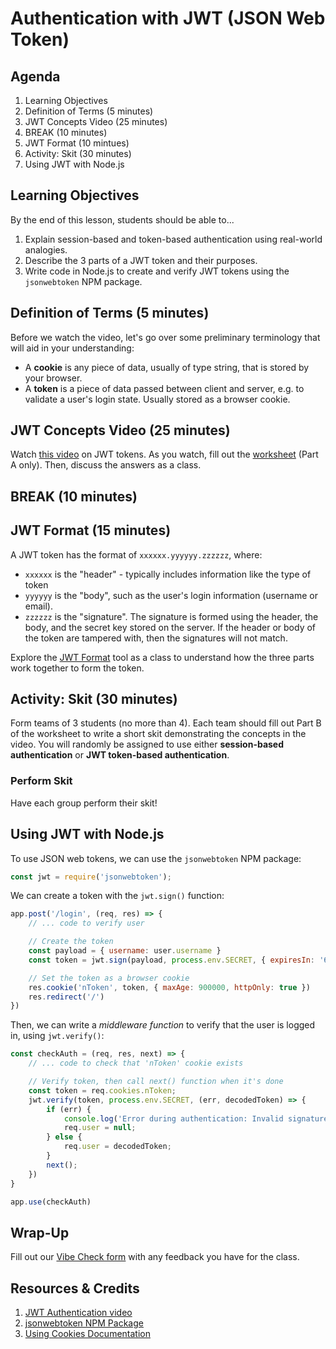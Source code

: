 # Authentication with JWT (JSON Web Token)

## Agenda

1. Learning Objectives
1. Definition of Terms (5 minutes)
1. JWT Concepts Video (25 minutes)
1. BREAK (10 minutes)
1. JWT Format (10 mintues)
1. Activity: Skit (30 minutes)
1. Using JWT with Node.js

## Learning Objectives

By the end of this lesson, students should be able to...

1. Explain session-based and token-based authentication using real-world analogies.
1. Describe the 3 parts of a JWT token and their purposes.
1. Write code in Node.js to create and verify JWT tokens using the `jsonwebtoken` NPM package.

## Definition of Terms (5 minutes)

Before we watch the video, let's go over some preliminary terminology that will aid in your understanding:

- A **cookie** is any piece of data, usually of type string, that is stored by your browser.
- A **token** is a piece of data passed between client and server, e.g. to validate a user's login state. Usually stored as a browser cookie.

## JWT Concepts Video (25 minutes)

Watch [this video](https://www.youtube.com/watch?v=soGRyl9ztjI) on JWT tokens. As you watch, fill out the [worksheet](https://docs.google.com/document/d/1d6F8r-KmHu_vNT6QPWSJwj8aqZWfH5QiEYIlFGPFJtw/edit) (Part A only). Then, discuss the answers as a class.

## BREAK (10 minutes)

## JWT Format (15 minutes)

A JWT token has the format of `xxxxxx.yyyyyy.zzzzzz`, where:

- `xxxxxx` is the "header" - typically includes information like the type of token
- `yyyyyy` is the "body", such as the user's login information (username or email).
- `zzzzzz` is the "signature". The signature is formed using the header, the body, and the secret key stored on the server. If the header or body of the token are tampered with, then the signatures will not match.

Explore the [JWT Format](https://jwt.io/) tool as a class to understand how the three parts work together to form the token.

## Activity: Skit (30 minutes)

Form teams of 3 students (no more than 4). Each team should fill out Part B of the worksheet to write a short skit demonstrating the concepts in the video. You will randomly be assigned to use either **session-based authentication** or **JWT token-based authentication**.

### Perform Skit

Have each group perform their skit!

## Using JWT with Node.js

To use JSON web tokens, we can use the `jsonwebtoken` NPM package:

```js
const jwt = require('jsonwebtoken');
```

We can create a token with the `jwt.sign()` function:

```js
app.post('/login', (req, res) => {
    // ... code to verify user

    // Create the token
    const payload = { username: user.username }
    const token = jwt.sign(payload, process.env.SECRET, { expiresIn: '60 days' })

    // Set the token as a browser cookie
    res.cookie('nToken', token, { maxAge: 900000, httpOnly: true })
    res.redirect('/')
})
```

Then, we can write a _middleware function_ to verify that the user is logged in, using `jwt.verify()`:

```js
const checkAuth = (req, res, next) => {
    // ... code to check that 'nToken' cookie exists

    // Verify token, then call next() function when it's done
    const token = req.cookies.nToken;
    jwt.verify(token, process.env.SECRET, (err, decodedToken) => {
        if (err) {
            console.log('Error during authentication: Invalid signature')
            req.user = null;
        } else {
            req.user = decodedToken;
        }
        next();
    })
}

app.use(checkAuth)
```

## Wrap-Up

Fill out our [Vibe Check form](https://make.sc/bew1.3-vibe-check) with any feedback you have for the class.

## Resources & Credits

1. [JWT Authentication video](https://www.youtube.com/watch?v=soGRyl9ztjI)
1. [jsonwebtoken NPM Package](https://www.npmjs.com/package/jsonwebtoken)
1. [Using Cookies Documentation](https://sailsjs.com/documentation/reference/response-res/res-cookie)